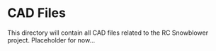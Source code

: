 
# CAD Files
This directory will contain all CAD files related to the RC Snowblower project. Placeholder for now...

